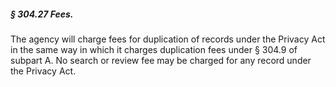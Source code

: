 ##### § 304.27 Fees. #####

The agency will charge fees for duplication of records under the Privacy Act in the same way in which it charges duplication fees under § 304.9 of subpart A. No search or review fee may be charged for any record under the Privacy Act.